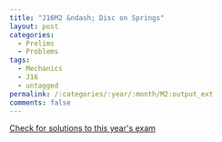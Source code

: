 ```yaml
---
title: "J16M2 &ndash; Disc on Springs"
layout: post
categories:
  - Prelims
  - Problems
tags:
  - Mechanics
  - J16
  - untagged
permalink: /:categories/:year/:month/M2:output_ext
comments: false
---
```

<object data="2016J2M.pdf" type="application/pdf" width="100%" height="500"></object>
<div class="message"><a href='https://princetonprelim.com/prelim/36/'>Check for solutions to this year's exam</a></div>